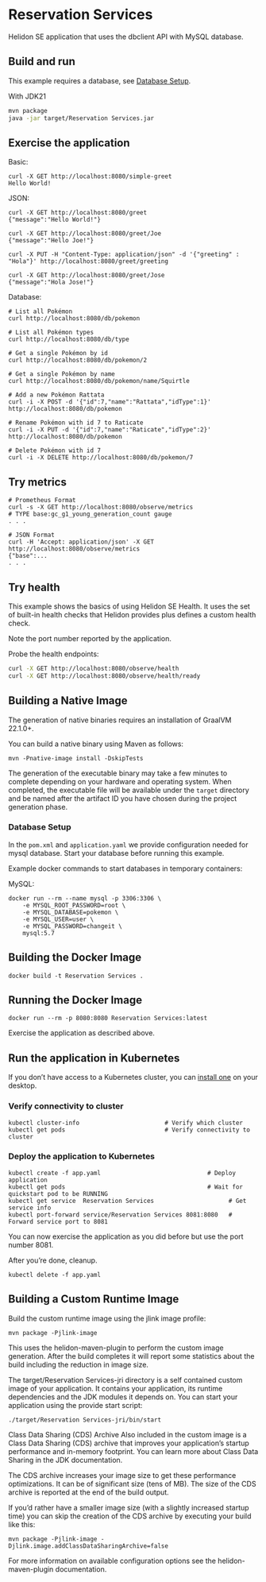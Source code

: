 # Reservation Services

Helidon SE application that uses the dbclient API with MySQL database.

## Build and run


This example requires a database, see [Database Setup](#database-setup).


With JDK21
```bash
mvn package
java -jar target/Reservation Services.jar
```

## Exercise the application

Basic:
```
curl -X GET http://localhost:8080/simple-greet
Hello World!
```


JSON:
```
curl -X GET http://localhost:8080/greet
{"message":"Hello World!"}

curl -X GET http://localhost:8080/greet/Joe
{"message":"Hello Joe!"}

curl -X PUT -H "Content-Type: application/json" -d '{"greeting" : "Hola"}' http://localhost:8080/greet/greeting

curl -X GET http://localhost:8080/greet/Jose
{"message":"Hola Jose!"}
```


Database:
```
# List all Pokémon
curl http://localhost:8080/db/pokemon

# List all Pokémon types
curl http://localhost:8080/db/type

# Get a single Pokémon by id
curl http://localhost:8080/db/pokemon/2

# Get a single Pokémon by name
curl http://localhost:8080/db/pokemon/name/Squirtle

# Add a new Pokémon Rattata
curl -i -X POST -d '{"id":7,"name":"Rattata","idType":1}' http://localhost:8080/db/pokemon

# Rename Pokémon with id 7 to Raticate
curl -i -X PUT -d '{"id":7,"name":"Raticate","idType":2}' http://localhost:8080/db/pokemon

# Delete Pokémon with id 7
curl -i -X DELETE http://localhost:8080/db/pokemon/7
```



## Try metrics

```
# Prometheus Format
curl -s -X GET http://localhost:8080/observe/metrics
# TYPE base:gc_g1_young_generation_count gauge
. . .

# JSON Format
curl -H 'Accept: application/json' -X GET http://localhost:8080/observe/metrics
{"base":...
. . .
```


## Try health

This example shows the basics of using Helidon SE Health. It uses the
set of built-in health checks that Helidon provides plus defines a
custom health check.

Note the port number reported by the application.

Probe the health endpoints:

```bash
curl -X GET http://localhost:8080/observe/health
curl -X GET http://localhost:8080/observe/health/ready
```



## Building a Native Image

The generation of native binaries requires an installation of GraalVM 22.1.0+.

You can build a native binary using Maven as follows:

```
mvn -Pnative-image install -DskipTests
```

The generation of the executable binary may take a few minutes to complete depending on
your hardware and operating system. When completed, the executable file will be available
under the `target` directory and be named after the artifact ID you have chosen during the
project generation phase.



### Database Setup

In the `pom.xml` and `application.yaml` we provide configuration needed for mysql database.
Start your database before running this example.

Example docker commands to start databases in temporary containers:

MySQL:
```
docker run --rm --name mysql -p 3306:3306 \
    -e MYSQL_ROOT_PASSWORD=root \
    -e MYSQL_DATABASE=pokemon \
    -e MYSQL_USER=user \
    -e MYSQL_PASSWORD=changeit \
    mysql:5.7
```



## Building the Docker Image

```
docker build -t Reservation Services .
```

## Running the Docker Image

```
docker run --rm -p 8080:8080 Reservation Services:latest
```

Exercise the application as described above.
                                

## Run the application in Kubernetes

If you don’t have access to a Kubernetes cluster, you can [install one](https://helidon.io/docs/latest/#/about/kubernetes) on your desktop.

### Verify connectivity to cluster

```
kubectl cluster-info                        # Verify which cluster
kubectl get pods                            # Verify connectivity to cluster
```

### Deploy the application to Kubernetes

```
kubectl create -f app.yaml                              # Deploy application
kubectl get pods                                        # Wait for quickstart pod to be RUNNING
kubectl get service  Reservation Services                     # Get service info
kubectl port-forward service/Reservation Services 8081:8080   # Forward service port to 8081
```

You can now exercise the application as you did before but use the port number 8081.

After you’re done, cleanup.

```
kubectl delete -f app.yaml
```


## Building a Custom Runtime Image

Build the custom runtime image using the jlink image profile:

```
mvn package -Pjlink-image
```

This uses the helidon-maven-plugin to perform the custom image generation.
After the build completes it will report some statistics about the build including the reduction in image size.

The target/Reservation Services-jri directory is a self contained custom image of your application. It contains your application,
its runtime dependencies and the JDK modules it depends on. You can start your application using the provide start script:

```
./target/Reservation Services-jri/bin/start
```

Class Data Sharing (CDS) Archive
Also included in the custom image is a Class Data Sharing (CDS) archive that improves your application’s startup
performance and in-memory footprint. You can learn more about Class Data Sharing in the JDK documentation.

The CDS archive increases your image size to get these performance optimizations. It can be of significant size (tens of MB).
The size of the CDS archive is reported at the end of the build output.

If you’d rather have a smaller image size (with a slightly increased startup time) you can skip the creation of the CDS
archive by executing your build like this:

```
mvn package -Pjlink-image -Djlink.image.addClassDataSharingArchive=false
```

For more information on available configuration options see the helidon-maven-plugin documentation.
                                
